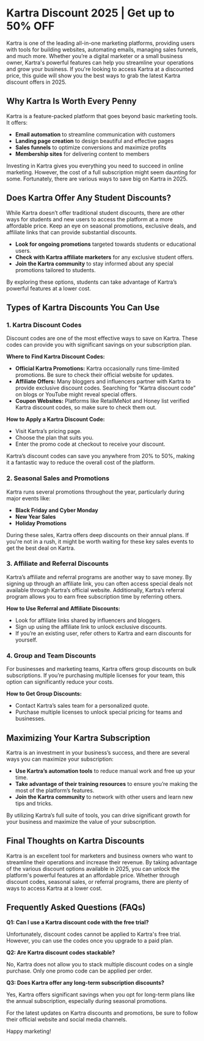 # **Kartra Discount 2025 | Get up to 50% OFF**

Kartra is one of the leading all-in-one marketing platforms, providing users with tools for building websites, automating emails, managing sales funnels, and much more. Whether you’re a digital marketer or a small business owner, Kartra's powerful features can help you streamline your operations and grow your business. If you're looking to access Kartra at a discounted price, this guide will show you the best ways to grab the latest Kartra discount offers in 2025.

## **Why Kartra Is Worth Every Penny**

Kartra is a feature-packed platform that goes beyond basic marketing tools. It offers:

- **Email automation** to streamline communication with customers
- **Landing page creation** to design beautiful and effective pages
- **Sales funnels** to optimize conversions and maximize profits
- **Membership sites** for delivering content to members

Investing in Kartra gives you everything you need to succeed in online marketing. However, the cost of a full subscription might seem daunting for some. Fortunately, there are various ways to save big on Kartra in 2025.

## **Does Kartra Offer Any Student Discounts?**

While Kartra doesn’t offer traditional student discounts, there are other ways for students and new users to access the platform at a more affordable price. Keep an eye on seasonal promotions, exclusive deals, and affiliate links that can provide substantial discounts.

- **Look for ongoing promotions** targeted towards students or educational users.
- **Check with Kartra affiliate marketers** for any exclusive student offers.
- **Join the Kartra community** to stay informed about any special promotions tailored to students.

By exploring these options, students can take advantage of Kartra’s powerful features at a lower cost.

## **Types of Kartra Discounts You Can Use**

### 1. **Kartra Discount Codes**

Discount codes are one of the most effective ways to save on Kartra. These codes can provide you with significant savings on your subscription plan.

**Where to Find Kartra Discount Codes:**

- **Official Kartra Promotions:** Kartra occasionally runs time-limited promotions. Be sure to check their official website for updates.
- **Affiliate Offers:** Many bloggers and influencers partner with Kartra to provide exclusive discount codes. Searching for “Kartra discount code” on blogs or YouTube might reveal special offers.
- **Coupon Websites:** Platforms like RetailMeNot and Honey list verified Kartra discount codes, so make sure to check them out.

**How to Apply a Kartra Discount Code:**

- Visit Kartra’s pricing page.
- Choose the plan that suits you.
- Enter the promo code at checkout to receive your discount.

Kartra’s discount codes can save you anywhere from 20% to 50%, making it a fantastic way to reduce the overall cost of the platform.

### 2. **Seasonal Sales and Promotions**

Kartra runs several promotions throughout the year, particularly during major events like:

- **Black Friday and Cyber Monday**
- **New Year Sales**
- **Holiday Promotions**

During these sales, Kartra offers deep discounts on their annual plans. If you're not in a rush, it might be worth waiting for these key sales events to get the best deal on Kartra.

### 3. **Affiliate and Referral Discounts**

Kartra’s affiliate and referral programs are another way to save money. By signing up through an affiliate link, you can often access special deals not available through Kartra’s official website. Additionally, Kartra’s referral program allows you to earn free subscription time by referring others.

**How to Use Referral and Affiliate Discounts:**

- Look for affiliate links shared by influencers and bloggers.
- Sign up using the affiliate link to unlock exclusive discounts.
- If you’re an existing user, refer others to Kartra and earn discounts for yourself.

### 4. **Group and Team Discounts**

For businesses and marketing teams, Kartra offers group discounts on bulk subscriptions. If you’re purchasing multiple licenses for your team, this option can significantly reduce your costs.

**How to Get Group Discounts:**

- Contact Kartra’s sales team for a personalized quote.
- Purchase multiple licenses to unlock special pricing for teams and businesses.

## **Maximizing Your Kartra Subscription**

Kartra is an investment in your business’s success, and there are several ways you can maximize your subscription:

- **Use Kartra’s automation tools** to reduce manual work and free up your time.
- **Take advantage of their training resources** to ensure you’re making the most of the platform’s features.
- **Join the Kartra community** to network with other users and learn new tips and tricks.

By utilizing Kartra’s full suite of tools, you can drive significant growth for your business and maximize the value of your subscription.

## **Final Thoughts on Kartra Discounts**

Kartra is an excellent tool for marketers and business owners who want to streamline their operations and increase their revenue. By taking advantage of the various discount options available in 2025, you can unlock the platform's powerful features at an affordable price. Whether through discount codes, seasonal sales, or referral programs, there are plenty of ways to access Kartra at a lower cost.

## **Frequently Asked Questions (FAQs)**

**Q1: Can I use a Kartra discount code with the free trial?**

Unfortunately, discount codes cannot be applied to Kartra's free trial. However, you can use the codes once you upgrade to a paid plan.

**Q2: Are Kartra discount codes stackable?**

No, Kartra does not allow you to stack multiple discount codes on a single purchase. Only one promo code can be applied per order.

**Q3: Does Kartra offer any long-term subscription discounts?**

Yes, Kartra offers significant savings when you opt for long-term plans like the annual subscription, especially during seasonal promotions.

For the latest updates on Kartra discounts and promotions, be sure to follow their official website and social media channels.

Happy marketing!
